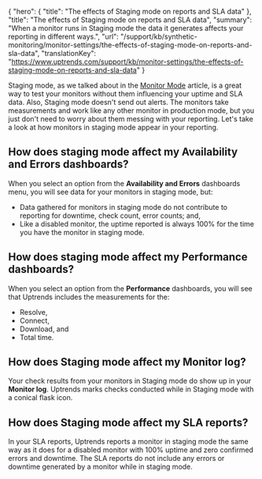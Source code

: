 {
  "hero": {
    "title": "The effects of Staging mode on reports and SLA data"
  },
  "title": "The effects of Staging mode on reports and SLA data",
  "summary": "When a monitor runs in Staging mode the data it generates affects your reporting in different ways.",
  "url": "/support/kb/synthetic-monitoring/monitor-settings/the-effects-of-staging-mode-on-reports-and-sla-data",
  "translationKey": "https://www.uptrends.com/support/kb/monitor-settings/the-effects-of-staging-mode-on-reports-and-sla-data"
}

Staging mode, as we talked about in the [Monitor Mode](/support/kb/synthetic-monitoring/monitor-settings/monitor-mode) article, is a great way to test your monitors without them influencing your uptime and SLA data. Also, Staging mode doesn't send out alerts. The monitors take measurements and work like any other monitor in production mode, but you just don't need to worry about them messing with your reporting. Let's take a look at how monitors in staging mode appear in your reporting.

## How does staging mode affect my Availability and Errors dashboards?

When you select an option from the **Availability and Errors** dashboards menu, you will see data for your monitors in staging mode, but:

-   Data gathered for monitors in staging mode do not contribute to reporting for downtime, check count, error counts; and,
-   Like a disabled monitor, the uptime reported is always 100% for the time you have the monitor in staging mode.

## How does staging mode affect my Performance dashboards?

When you select an option from the **Performance** dashboards, you will see that Uptrends includes the measurements for the:

-   Resolve,
-   Connect,
-   Download, and
-   Total time.

## How does Staging mode affect my Monitor log?

Your check results from your monitors in Staging mode do show up in your **Monitor log**. Uptrends marks checks conducted while in Staging mode with a conical flask icon. 

## How does Staging mode affect my SLA reports?

In your SLA reports, Uptrends reports a monitor in staging mode the same way as it does for a disabled monitor with 100% uptime and zero confirmed errors and downtime. The SLA reports do not include any errors or downtime generated by a monitor while in staging mode.
